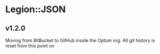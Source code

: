 # Legion::JSON

## v1.2.0
Moving from BitBucket to GitHub inside the Optum org. All git history is reset from this point on